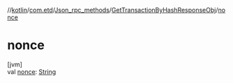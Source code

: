 //[kotlin](../../../../index.md)/[com.etd](../../index.md)/[Json_rpc_methods](../index.md)/[GetTransactionByHashResponseObj](index.md)/[nonce](nonce.md)

# nonce

[jvm]\
val [nonce](nonce.md): [String](https://kotlinlang.org/api/latest/jvm/stdlib/kotlin/-string/index.html)
